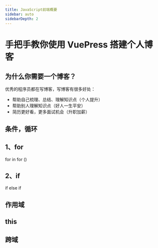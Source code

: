 ```yaml
---
title: JavaScript前端概要
sidebar: auto
sidebarDepth: 2
---
```


# 手把手教你使用 VuePress 搭建个人博客


## 为什么你需要一个博客？
优秀的程序员都在写博客，写博客有很多好处：
- 帮助自己梳理、总结、理解知识点（个人提升）
- 帮助别人理解知识点（好人一生平安）
- 简历更好看，更多面试机会（升职加薪）

## 条件，循环

## 1、for
for in
for ()

## 2、if
if else
if

## 作用域

## this

## 跨域




